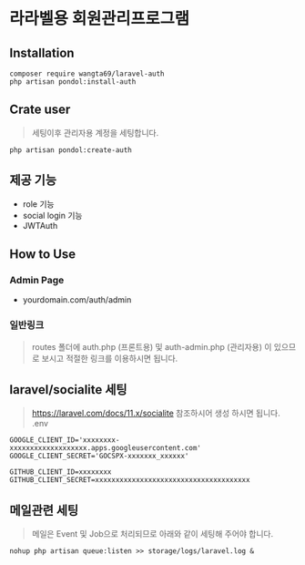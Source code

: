 # 라라벨용 회원관리프로그램

## Installation
```
composer require wangta69/laravel-auth
php artisan pondol:install-auth
```
## Crate user
> 세팅이후 관리자용 계정을 세팅합니다.
```
php artisan pondol:create-auth
```

## 제공 기능
- role 기능
- social login 기능
- JWTAuth

## How to Use
### Admin Page
- yourdomain.com/auth/admin

### 일반링크
> routes 폴더에 auth.php (프론트용) 및 auth-admin.php (관리자용) 이 있으므로 보시고 적절한 링크를 이용하시면 됩니다.

## laravel/socialite 세팅
> https://laravel.com/docs/11.x/socialite 참조하시어 생성 하시면 됩니다.
.env
```
GOOGLE_CLIENT_ID='xxxxxxxx-xxxxxxxxxxxxxxxxxxx.apps.googleusercontent.com'
GOOGLE_CLIENT_SECRET='GOCSPX-xxxxxxx_xxxxxx'

GITHUB_CLIENT_ID=xxxxxxxx
GITHUB_CLIENT_SECRET=xxxxxxxxxxxxxxxxxxxxxxxxxxxxxxxxxxxxxx
```

## 메일관련 세팅
> 메일은 Event 및 Job으로 처리되므로 아래와 같이 세팅해 주어야 합니다.
```
nohup php artisan queue:listen >> storage/logs/laravel.log &
```
